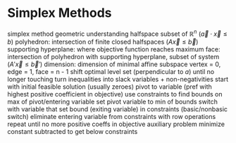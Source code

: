 # Simplex Methods
simplex method
	geometric understanding
		halfspace
			subset of $\mathbb{R}^n$  ($\vec{a}  \cdot \vec{x} \leq b$)
			polyhedron: intersection of finite closed halfspaces ($A\vec{x} \leq \vec{b}$)
			supporting hyperplane: where objective function reaches maximum
			face: intersection of polyhedron with supporting hyperplane, subset of system ($A'\vec{x} \leq \vec{b}'$)
				dimension: dimension of minimal affine subspace
				vertex = 0, edge = 1, face = n - 1
		shift optimal level set (perpendicular to $a$) until no longer touching
	turn inequalities into slack variables + non-negativities
	start with initial feasible solution (usually zeroes)
	pivot to variable (pref with highest positive coefficient in objective)
		use constraints to find bounds on max of pivot/entering variable
		set pivot variable to min of bounds
		switch with variable that set bound (exiting variable) in constraints (basic/nonbasic switch)
		eliminate entering variable from constraints with row operations
	repeat until no more positive coeffs in objective
	auxiliary problem
		minimize constant subtracted to get below constraints